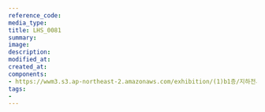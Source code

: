 ```yaml
---
reference_code:
media_type:
title: LHS_0081
summary:
image:
description:
modified_at:
created_at:
components:
- https://wwm3.s3.ap-northeast-2.amazonaws.com/exhibition/(1)b1층/지하전시관/LHS_0081.jpg
tags:
-
---
```

